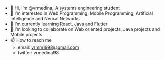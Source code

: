 - 👋 Hi, I’m @vrmedina, A systems engineering student
- 👀 I’m interested in Web Programming, Mobile Programming, Artificial Intelligence and Neural Networks
- 🌱 I’m currently learning React, Java and Flutter
- 💞️ I’m looking to collaborate on Web oriented projects, Java projects and Mobile projects
- 📫 How to reach me 
  - email: vrmm1998@gmail.com
  - twitter: vrmedina98

<!---
vrmedina/vrmedina is a ✨ special ✨ repository because its `README.md` (this file) appears on your GitHub profile.
You can click the Preview link to take a look at your changes.
--->
